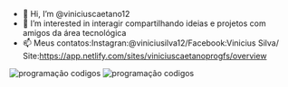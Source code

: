 - 👋 Hi, I’m @viniciuscaetano12
- 👀 I’m interested in  interagir  compartilhando ideias e projetos com amigos da área tecnológica                    
- 📫 Meus contatos:Instagran:@viniciusilva12/Facebook:Vinicius Silva/
     Site:https://app.netlify.com/sites/viniciuscaetanoprogfs/overview
                  
<!---
viniciuscaetano12/viniciuscaetano12 is a ✨ special ✨ repository because its `README.md` (this file) appears on your GitHub profile.
You can click the Preview link to take a look at your changes.
--->
![programação codigos](https://user-images.githubusercontent.com/111949554/190880458-187af13f-4ac0-4e37-90d6-421968b7b3ed.gif)
![programação codigos](https://user-images.githubusercontent.com/111949554/190880464-797e54e8-0ef9-4b28-b0d3-526dbf521324.gif)





